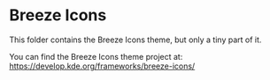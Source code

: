 # Breeze Icons

This folder contains the Breeze Icons theme, but only a tiny part of it.

You can find the Breeze Icons theme project at:
https://develop.kde.org/frameworks/breeze-icons/
